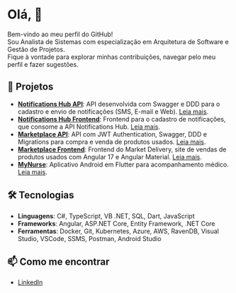 # Olá, 👋

Bem-vindo ao meu perfil do GitHub! 
<br> Sou Analista de Sistemas com especialização em Arquitetura de Software e Gestão de Projetos.
<br> Fique à vontade para explorar minhas contribuições, navegar pelo meu perfil e fazer sugestões.

## 🚀 Projetos

- **[Notifications Hub API](https://github.com/leopipoli/notificationsHub_API)**: API desenvolvida com Swagger e DDD para o cadastro e envio de notificações (SMS, E-mail e Web). [Leia mais](https://github.com/leopipoli/notificationsHub_API/blob/master/README.md).
- **[Notifications Hub Frontend](https://github.com/leopipoli/notificationsHub_Angular)**: Frontend para o cadastro de notificações, que consome a API Notifications Hub. [Leia mais](https://github.com/leopipoli/notificationsHub_Angular/blob/master/README.md).
- **[Marketplace API](https://github.com/leopipoli/marketplace_API)**: API com JWT Authentication, Swagger, DDD e Migrations para compra e venda de produtos usados. [Leia mais](https://github.com/leopipoli/marketplace_API/blob/master/README.md).
- **[Marketplace Frontend](https://github.com/leopipoli/marketplace_Angular)**: Frontend do Market Delivery, site de vendas de produtos usados com Angular 17 e Angular Material. [Leia mais](https://github.com/leopipoli/marketplace_Angular/blob/main/README.md).
- **[MyNurse](https://github.com/leopipoli/myNurse)**: Aplicativo Android em Flutter para acompanhamento médico. [Leia mais](https://github.com/leopipoli/myNurse/blob/master/README.md).

## 🛠️ Tecnologias

- **Linguagens**: C#, TypeScript, VB .NET, SQL, Dart, JavaScript
- **Frameworks**: Angular, ASP.NET Core, Entity Framework, .NET Core
- **Ferramentas**: Docker, Git, Kubernetes, Azure, AWS, RavenDB, Visual Studio, VSCode, SSMS, Postman, Android Studio

## 📫 Como me encontrar

- [LinkedIn](https://www.linkedin.com/in/leonardo-da-silva-pipoli-172b6a171/)
